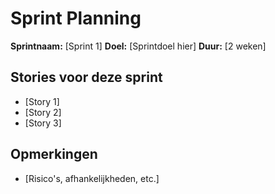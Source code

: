 # Sprint Planning

**Sprintnaam:** [Sprint 1]
**Doel:** [Sprintdoel hier]
**Duur:** [2 weken]

## Stories voor deze sprint
- [Story 1]
- [Story 2]
- [Story 3]

## Opmerkingen
- [Risico's, afhankelijkheden, etc.]
